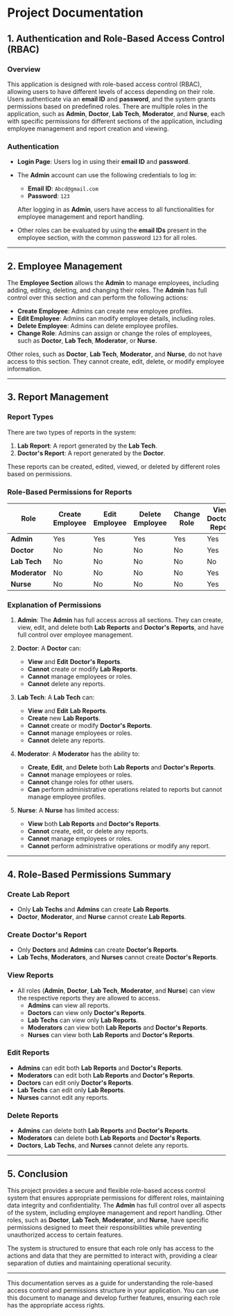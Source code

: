 # Project Documentation

## 1. Authentication and Role-Based Access Control (RBAC)

### Overview
This application is designed with role-based access control (RBAC), allowing users to have different levels of access depending on their role. Users authenticate via an **email ID** and **password**, and the system grants permissions based on predefined roles. There are multiple roles in the application, such as **Admin**, **Doctor**, **Lab Tech**, **Moderator**, and **Nurse**, each with specific permissions for different sections of the application, including employee management and report creation and viewing.

### Authentication
- **Login Page**: Users log in using their **email ID** and **password**.
- The **Admin** account can use the following credentials to log in:
  - **Email ID**: `Abcd@gmail.com`
  - **Password**: `123`
  
  After logging in as **Admin**, users have access to all functionalities for employee management and report handling.

- Other roles can be evaluated by using the **email IDs** present in the employee section, with the common password `123` for all roles.

---

## 2. Employee Management

The **Employee Section** allows the **Admin** to manage employees, including adding, editing, deleting, and changing their roles. The **Admin** has full control over this section and can perform the following actions:

- **Create Employee**: Admins can create new employee profiles.
- **Edit Employee**: Admins can modify employee details, including roles.
- **Delete Employee**: Admins can delete employee profiles.
- **Change Role**: Admins can assign or change the roles of employees, such as **Doctor**, **Lab Tech**, **Moderator**, or **Nurse**.

Other roles, such as **Doctor**, **Lab Tech**, **Moderator**, and **Nurse**, do not have access to this section. They cannot create, edit, delete, or modify employee information.

---

## 3. Report Management

### Report Types

There are two types of reports in the system:

1. **Lab Report**: A report generated by the **Lab Tech**.
2. **Doctor's Report**: A report generated by the **Doctor**.

These reports can be created, edited, viewed, or deleted by different roles based on permissions.

### Role-Based Permissions for Reports

| Role        | Create Employee | Edit Employee | Delete Employee | Change Role | View Doctor's Report | View Lab Report | Create Lab Report | Create Doctor's Report | Edit Lab Report | Edit Doctor's Report | Delete Lab Report | Delete Doctor's Report |
|-------------|-----------------|---------------|-----------------|-------------|----------------------|------------------|--------------------|------------------------|-----------------|----------------------|-------------------|-----------------------|
| **Admin**   | Yes             | Yes           | Yes             | Yes         | Yes                  | Yes              | Yes                | Yes                    | Yes             | Yes                  | Yes               | Yes                   |
| **Doctor**  | No              | No            | No              | No          | Yes                  | No               | No                 | Yes                    | No              | Yes                  | No                | No                    |
| **Lab Tech**| No              | No            | No              | No          | No                   | Yes              | Yes                | No                     | Yes             | No                   | No                | No                    |
| **Moderator**| No             | No            | No              | No          | Yes                  | Yes              | Yes                | Yes                    | Yes             | Yes                  | Yes               | Yes                   |
| **Nurse**   | No              | No            | No              | No          | Yes                  | Yes              | No                 | No                     | No              | No                   | No                | No                    |

### Explanation of Permissions

1. **Admin**: The **Admin** has full access across all sections. They can create, view, edit, and delete both **Lab Reports** and **Doctor's Reports**, and have full control over employee management.

2. **Doctor**: A **Doctor** can:
   - **View** and **Edit** **Doctor's Reports**.
   - **Cannot** create or modify **Lab Reports**.
   - **Cannot** manage employees or roles.
   - **Cannot** delete any reports.

3. **Lab Tech**: A **Lab Tech** can:
   - **View** and **Edit** **Lab Reports**.
   - **Create** new **Lab Reports**.
   - **Cannot** create or modify **Doctor's Reports**.
   - **Cannot** manage employees or roles.
   - **Cannot** delete any reports.

4. **Moderator**: A **Moderator** has the ability to:
   - **Create**, **Edit**, and **Delete** both **Lab Reports** and **Doctor's Reports**.
   - **Cannot** manage employees or roles.
   - **Cannot** change roles for other users.
   - **Can** perform administrative operations related to reports but cannot manage employee profiles.

5. **Nurse**: A **Nurse** has limited access:
   - **View** both **Lab Reports** and **Doctor's Reports**.
   - **Cannot** create, edit, or delete any reports.
   - **Cannot** manage employees or roles.
   - **Cannot** perform administrative operations or modify any report.

---

## 4. Role-Based Permissions Summary

### Create Lab Report
- Only **Lab Techs** and **Admins** can create **Lab Reports**.
- **Doctor**, **Moderator**, and **Nurse** cannot create **Lab Reports**.

### Create Doctor's Report
- Only **Doctors** and **Admins** can create **Doctor's Reports**.
- **Lab Techs**, **Moderators**, and **Nurses** cannot create **Doctor's Reports**.

### View Reports
- All roles (**Admin**, **Doctor**, **Lab Tech**, **Moderator**, and **Nurse**) can view the respective reports they are allowed to access.
  - **Admins** can view all reports.
  - **Doctors** can view only **Doctor's Reports**.
  - **Lab Techs** can view only **Lab Reports**.
  - **Moderators** can view both **Lab Reports** and **Doctor's Reports**.
  - **Nurses** can view both **Lab Reports** and **Doctor's Reports**.

### Edit Reports
- **Admins** can edit both **Lab Reports** and **Doctor's Reports**.
- **Moderators** can edit both **Lab Reports** and **Doctor's Reports**.
- **Doctors** can edit only **Doctor's Reports**.
- **Lab Techs** can edit only **Lab Reports**.
- **Nurses** cannot edit any reports.

### Delete Reports
- **Admins** can delete both **Lab Reports** and **Doctor's Reports**.
- **Moderators** can delete both **Lab Reports** and **Doctor's Reports**.
- **Doctors**, **Lab Techs**, and **Nurses** cannot delete any reports.

---

## 5. Conclusion

This project provides a secure and flexible role-based access control system that ensures appropriate permissions for different roles, maintaining data integrity and confidentiality. The **Admin** has full control over all aspects of the system, including employee management and report handling. Other roles, such as **Doctor**, **Lab Tech**, **Moderator**, and **Nurse**, have specific permissions designed to meet their responsibilities while preventing unauthorized access to certain features. 

The system is structured to ensure that each role only has access to the actions and data that they are permitted to interact with, providing a clear separation of duties and maintaining operational security.

---

This documentation serves as a guide for understanding the role-based access control and permissions structure in your application. You can use this document to manage and develop further features, ensuring each role has the appropriate access rights.
